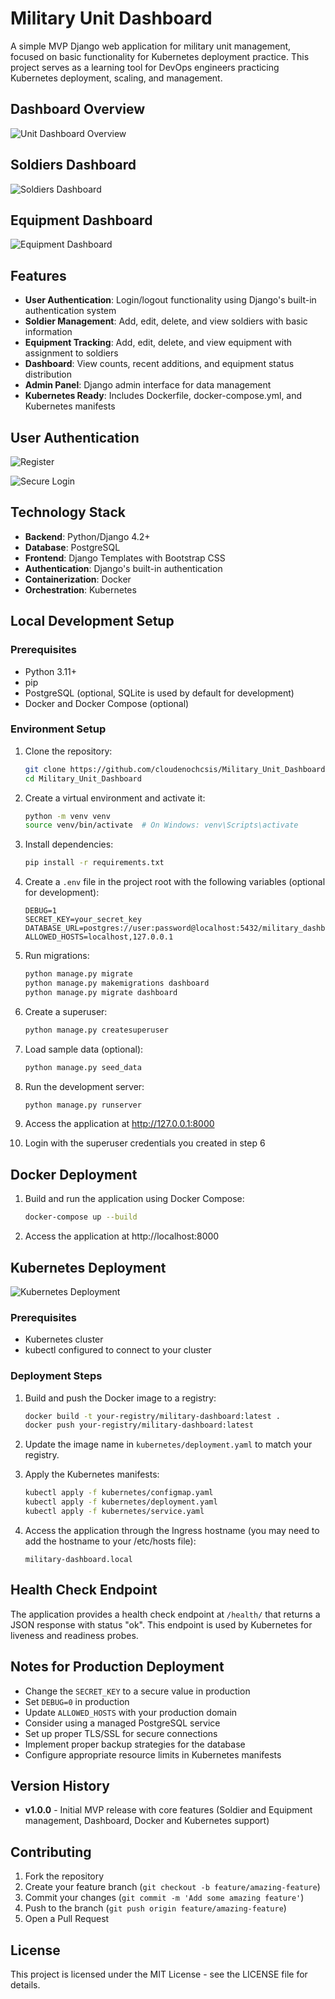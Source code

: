 # Military Unit Dashboard

A simple MVP Django web application for military unit management, focused on basic functionality for Kubernetes deployment practice. This project serves as a learning tool for DevOps engineers practicing Kubernetes deployment, scaling, and management.

## Dashboard Overview

![Unit Dashboard Overview](images/Unit_dashboard_overview.png)

## Soldiers Dashboard

![Soldiers Dashboard](images/Soldiers.png)

## Equipment Dashboard

![Equipment Dashboard](images/Equipments.png)

## Features

- **User Authentication**: Login/logout functionality using Django's built-in authentication system
- **Soldier Management**: Add, edit, delete, and view soldiers with basic information
- **Equipment Tracking**: Add, edit, delete, and view equipment with assignment to soldiers
- **Dashboard**: View counts, recent additions, and equipment status distribution
- **Admin Panel**: Django admin interface for data management
- **Kubernetes Ready**: Includes Dockerfile, docker-compose.yml, and Kubernetes manifests

## User Authentication

![Register](images/Register.png)

![Secure Login](images/secure_login.png)

## Technology Stack

- **Backend**: Python/Django 4.2+
- **Database**: PostgreSQL
- **Frontend**: Django Templates with Bootstrap CSS
- **Authentication**: Django's built-in authentication
- **Containerization**: Docker
- **Orchestration**: Kubernetes

## Local Development Setup

### Prerequisites

- Python 3.11+
- pip
- PostgreSQL (optional, SQLite is used by default for development)
- Docker and Docker Compose (optional)

### Environment Setup

1. Clone the repository:
   ```bash
   git clone https://github.com/cloudenochcsis/Military_Unit_Dashboard.git
   cd Military_Unit_Dashboard
   ```

2. Create a virtual environment and activate it:
   ```bash
   python -m venv venv
   source venv/bin/activate  # On Windows: venv\Scripts\activate
   ```

3. Install dependencies:
   ```bash
   pip install -r requirements.txt
   ```

4. Create a `.env` file in the project root with the following variables (optional for development):
   ```
   DEBUG=1
   SECRET_KEY=your_secret_key
   DATABASE_URL=postgres://user:password@localhost:5432/military_dashboard
   ALLOWED_HOSTS=localhost,127.0.0.1
   ```

5. Run migrations:
   ```bash
   python manage.py migrate
   python manage.py makemigrations dashboard
   python manage.py migrate dashboard
   ```

6. Create a superuser:
   ```bash
   python manage.py createsuperuser
   ```

7. Load sample data (optional):
   ```bash
   python manage.py seed_data
   ```

8. Run the development server:
   ```bash
   python manage.py runserver
   ```

9. Access the application at http://127.0.0.1:8000

10. Login with the superuser credentials you created in step 6

## Docker Deployment

1. Build and run the application using Docker Compose:
   ```bash
   docker-compose up --build
   ```

2. Access the application at http://localhost:8000

## Kubernetes Deployment

![Kubernetes Deployment](images/kubernetes-deployment.png)

### Prerequisites

- Kubernetes cluster
- kubectl configured to connect to your cluster

### Deployment Steps

1. Build and push the Docker image to a registry:
   ```bash
   docker build -t your-registry/military-dashboard:latest .
   docker push your-registry/military-dashboard:latest
   ```

2. Update the image name in `kubernetes/deployment.yaml` to match your registry.

3. Apply the Kubernetes manifests:
   ```bash
   kubectl apply -f kubernetes/configmap.yaml
   kubectl apply -f kubernetes/deployment.yaml
   kubectl apply -f kubernetes/service.yaml
   ```

4. Access the application through the Ingress hostname (you may need to add the hostname to your /etc/hosts file):
   ```
   military-dashboard.local
   ```

## Health Check Endpoint

The application provides a health check endpoint at `/health/` that returns a JSON response with status "ok". This endpoint is used by Kubernetes for liveness and readiness probes.



## Notes for Production Deployment

- Change the `SECRET_KEY` to a secure value in production
- Set `DEBUG=0` in production
- Update `ALLOWED_HOSTS` with your production domain
- Consider using a managed PostgreSQL service
- Set up proper TLS/SSL for secure connections
- Implement proper backup strategies for the database
- Configure appropriate resource limits in Kubernetes manifests

## Version History

- **v1.0.0** - Initial MVP release with core features (Soldier and Equipment management, Dashboard, Docker and Kubernetes support)

## Contributing

1. Fork the repository
2. Create your feature branch (`git checkout -b feature/amazing-feature`)
3. Commit your changes (`git commit -m 'Add some amazing feature'`)
4. Push to the branch (`git push origin feature/amazing-feature`)
5. Open a Pull Request

## License

This project is licensed under the MIT License - see the LICENSE file for details.
